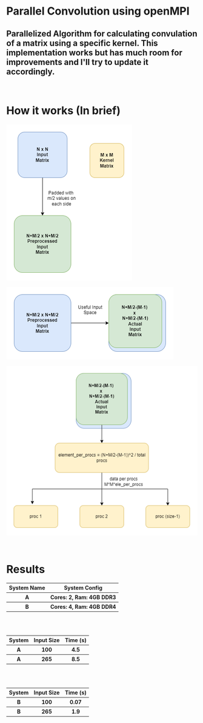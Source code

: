 # Parallel Convolution using openMPI

## Parallelized Algorithm for calculating convulation of a matrix using a specific kernel. This implementation works but has much room for improvements and I'll try to update it accordingly. 

<br />

# How it works (In brief)


![](./doc/padded_input.png)

![](./doc/useful_padded_input.png)

![](./doc/data_decomposition.png)

<br />

# Results

<table>
    <tr>
        <th>System Name</th>
        <th>System Config</th>
    </tr>
    <tr>
        <th>A</th>
        <th>
            Cores: 2, Ram: 4GB DDR3 
        </th>
    </tr>
    <tr>
        <th>B</th>
        <th>
            Cores: 4, Ram: 4GB DDR4 
        </th>
    </tr>
</table>

<br />
<br />

<table>
    <tr>
        <th>System</th>
        <th>Input Size</th>
        <th>Time (s)</th>
    </tr>
    <tr>
        <th>A</th>
        <th>
            100 
        </th>
        <th>
            4.5 
        </th>
    </tr>
    <tr>
        <th>A</th>
        <th>
            265 
        </th>
        <th>
            8.5 
        </th>
    </tr>
</table>

<br />
<br />

<table>
    <tr>
        <th>System</th>
        <th>Input Size</th>
        <th>Time (s)</th>
    </tr>
    <tr>
        <th>B</th>
        <th>
            100 
        </th>
        <th>
            0.07 
        </th>
    </tr>
    <tr>
        <th>B</th>
        <th>
            265 
        </th>
        <th>
            1.9 
        </th>
    </tr>
</table>